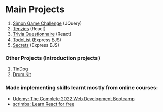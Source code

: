 # Main Projects

1. [Simon Game Challenge](https://github.com/PHO-NG/CODE/tree/main/Simon%20Game%20Challenge) (JQuery)
2. [Tenzies](https://github.com/PHO-NG/CODE/tree/main/Tenzies) (React)
3. [Trivia Questionnaire](https://github.com/PHO-NG/CODE/tree/main/Trivia%20Questionnaire) (React)
4. [TodoList](https://github.com/PHO-NG/CODE/tree/main/Todolist) (Express EJS)
5. [Secrets](https://github.com/PHO-NG/CODE/tree/main/Secrets) (Express EJS)

### Other Projects (Introduction projects)
1. [TinDog](https://github.com/PHO-NG/CODE/tree/main/TinDog)
2. [Drum Kit](https://github.com/PHO-NG/CODE/tree/main/Drum%20Kit) 

### Made implementing skills learnt mostly from online courses:
* [Udemy: The Complete 2022 Web Development Bootcamp](https://www.udemy.com/course/the-complete-web-development-bootcamp/)
* [scrimba: Learn React for free](https://scrimba.com/learn/learnreact)
